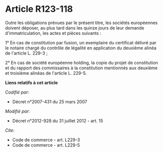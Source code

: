 # Article R123-118

Outre les obligations prévues par le présent titre, les sociétés européennes doivent déposer, au plus tard dans les quinze
jours de leur demande d'immatriculation, les actes et pièces suivants : 

1° En cas de constitution par fusion, un exemplaire du certificat délivré par le notaire chargé du contrôle de légalité en
application du deuxième alinéa de l'article L. 229-3 ; 

2° En cas de société européenne holding, la copie du projet de constitution et du rapport des commissaires à la constitution
mentionnés aux deuxième et troisième alinéas de l'article L. 229-5.

**Liens relatifs à cet article**

_Codifié par_:

  - Décret n°2007-431 du 25 mars 2007

_Modifié par_:

  - Décret n°2012-928 du 31 juillet 2012 - art. 15

_Cite_:

  - Code de commerce - art. L229-3
  - Code de commerce - art. L229-5
